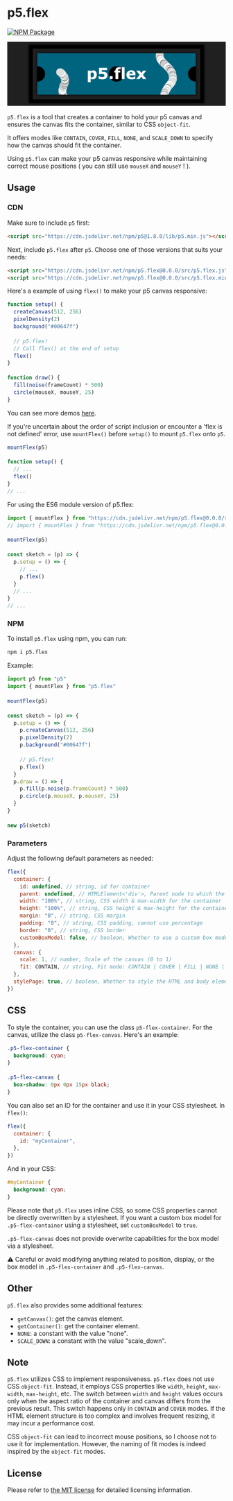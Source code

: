 # p5.flex

[![NPM Package][npm]][npm-url]

[![p5.flex preview][preview]][preview-url]

`p5.flex` is a tool that creates a container to hold your p5 canvas and ensures the canvas fits the container, similar to CSS `object-fit`.

It offers modes like `CONTAIN`, `COVER`, `FILL`, `NONE`, and `SCALE_DOWN` to specify how the canvas should fit the container.

Using `p5.flex` can make your p5 canvas responsive while maintaining correct mouse positions ( you can still use `mouseX` and `mouseY` ! ).

## Usage

### CDN

Make sure to include `p5` first:

```html
<script src="https://cdn.jsdelivr.net/npm/p5@1.8.0/lib/p5.min.js"></script>
```

Next, include `p5.flex` after `p5`. Choose one of those versions that suits your needs:

```html
<script src="https://cdn.jsdelivr.net/npm/p5.flex@0.0.0/src/p5.flex.js"></script>
<script src="https://cdn.jsdelivr.net/npm/p5.flex@0.0.0/src/p5.flex.min.js"></script>
```

Here's a example of using `flex()` to make your p5 canvas responsive:

```js
function setup() {
  createCanvas(512, 256)
  pixelDensity(2)
  background("#00647f")

  // p5.flex!
  // Call flex() at the end of setup
  flex()
}

function draw() {
  fill(noise(frameCount) * 500)
  circle(mouseX, mouseY, 25)
}
```

You can see more demos [here](https://github.com/ZRNOF/p5.flex/tree/main/demo).

If you're uncertain about the order of script inclusion or encounter a 'flex is not defined' error, use `mountFlex()` before `setup()` to mount `p5.flex` onto `p5`.

```js
mountFlex(p5)

function setup() {
  // ...
  flex()
}
// ...
```

For using the ES6 module version of p5.flex:

```js
import { mountFlex } from "https://cdn.jsdelivr.net/npm/p5.flex@0.0.0/src/p5.flex.mjs"
// import { mountFlex } from "https://cdn.jsdelivr.net/npm/p5.flex@0.0.0/src/p5.flex.min.mjs" /* minify */

mountFlex(p5)

const sketch = (p) => {
  p.setup = () => {
    // ...
    p.flex()
  }
  // ...
}
// ...
```

### NPM

To install `p5.flex` using npm, you can run:

```bash
npm i p5.flex
```

Example:

```js
import p5 from "p5"
import { mountFlex } from "p5.flex"

mountFlex(p5)

const sketch = (p) => {
  p.setup = () => {
    p.createCanvas(512, 256)
    p.pixelDensity(2)
    p.background("#00647f")

    // p5.flex!
    p.flex()
  }
  p.draw = () => {
    p.fill(p.noise(p.frameCount) * 500)
    p.circle(p.mouseX, p.mouseY, 25)
  }
}

new p5(sketch)
```

### Parameters

Adjust the following default parameters as needed:

```js
flex({
  container: {
    id: undefined, // string, id for container
    parent: undefined, // HTMLElement<'div'>, Parent node to which the container will be mounted
    width: "100%", // string, CSS width & max-width for the container
    height: "100%", // string, CSS height & max-height for the container
    margin: "0", // string, CSS margin
    padding: "0", // string, CSS padding, cannot use percentage
    border: "0", // string, CSS border
    customBoxModel: false, // boolean, Whether to use a custom box model
  },
  canvas: {
    scale: 1, // number, Scale of the canvas (0 to 1)
    fit: CONTAIN, // string, Fit mode: CONTAIN | COVER | FILL | NONE | SCALE_DOWN
  },
  stylePage: true, // boolean, Whether to style the HTML and body elements
})
```

## CSS

To style the container, you can use the class `p5-flex-container`. For the canvas, utilize the class `p5-flex-canvas`. Here's an example:

```css
.p5-flex-container {
  background: cyan;
}

.p5-flex-canvas {
  box-shadow: 0px 0px 15px black;
}
```

You can also set an ID for the container and use it in your CSS stylesheet. In `flex()`:

```js
flex({
  container: {
    id: "myContainer",
  },
})
```

And in your CSS:

```css
#myContainer {
  background: cyan;
}
```

Please note that `p5.flex` uses inline CSS, so some CSS properties cannot be directly overwritten by a stylesheet.
If you want a custom box model for `.p5-flex-container` using a stylesheet, set `customBoxModel` to `true`.

`.p5-flex-canvas` does not provide overwrite capabilities for the box model via a stylesheet.

⚠️ Careful or avoid modifying anything related to position, display, or the box model in `.p5-flex-container` and `.p5-flex-canvas`.

## Other

`p5.flex` also provides some additional features:

- `getCanvas()`: get the canvas element.
- `getContainer()`: get the container element.
- `NONE`: a constant with the value "none".
- `SCALE_DOWN`: a constant with the value "scale_down".

## Note

`p5.flex` utilizes CSS to implement responsiveness. `p5.flex` does not use CSS `object-fit`. Instead, it employs CSS properties like `width`, `height`, `max-width`, `max-height`, etc. The switch between `width` and `height` values occurs only when the aspect ratio of the container and canvas differs from the previous result. This switch happens only in `CONTAIN` and `COVER` modes. If the HTML element structure is too complex and involves frequent resizing, it may incur a performance cost.

CSS `object-fit` can lead to incorrect mouse positions, so I choose not to use it for implementation. However, the naming of fit modes is indeed inspired by the `object-fit` modes.

## License

Please refer to [the MIT license](https://github.com/ZRNOF/p5.flex/blob/main/LICENSE) for detailed licensing information.


[npm]: https://img.shields.io/npm/v/p5.flex
[npm-url]: https://www.npmjs.com/package/p5.flex
[preview]: https://github.com/ZRNOF/p5.flex/blob/main/preview.png
[preview-url]: https://github.com/ZRNOF/p5.flex/tree/main#p5flex
